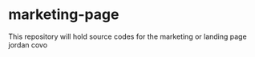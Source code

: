 # marketing-page
This repository will hold source codes for the marketing or landing page
jordan covo 